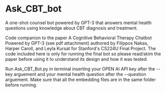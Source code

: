 # Ask_CBT_bot

A one-shot counsel bot powered by GPT-3 that answers mental health questions using knowledge about CBT diagnosis and treatment.

Code companion to the paper A Cognitive Behavioral Therapy Chatbot Powered by GPT-3 (see pdf attachment) authored by Filippos Nakas, Harper Caroll, and Leyla Kursat for Stanford's CS224U Final Project. The code included here is only for running the final bot so please read/skim the paper before using it to understand its design and how it was tested.
 
Run Ask_CBT_Bot.py in terminal inserting your OPEN AI API key after the --key arguement and your mental health question after the --question arguement. Make sure that all the embedding files are in the same folder before running.
 

